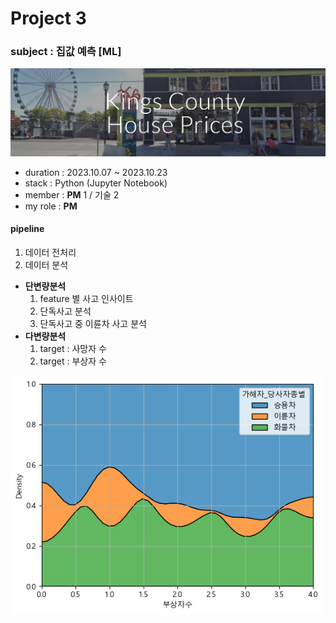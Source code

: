 # Project 3

### subject : 집값 예측 [ML]

<img src='https://github.com/Choe-minsung/project-study/blob/c7f4945335a6f490b27eb97bd915f21edde4141f/P3/src/KCC2.png' width='700'/>

- duration : 2023.10.07 ~ 2023.10.23
- stack : Python (Jupyter Notebook)
- member : **PM** 1 / 기술 2
- my role : **PM**

#### pipeline
1. 데이터 전처리
2. 데이터 분석
- **단변량분석**
    1. feature 별 사고 인사이트
    2. 단독사고 분석
    3. 단독사고 중 이륜차 사고 분석
- **다변량분석**
    1. target : 사망자 수
    2. target : 부상자 수
 
<img src='https://github.com/Choe-minsung/project-study/blob/007b6b36a35c3ed62cd29923b13635f9776bd77f/P1/src/kdeplot.png' width='500'/>
